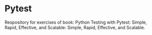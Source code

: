 # Pytest
Respository for exercises of book: Python Testing with Pytest: Simple, Rapid, Effective, and Scalable: Simple, Rapid, Effective, and Scalable.
